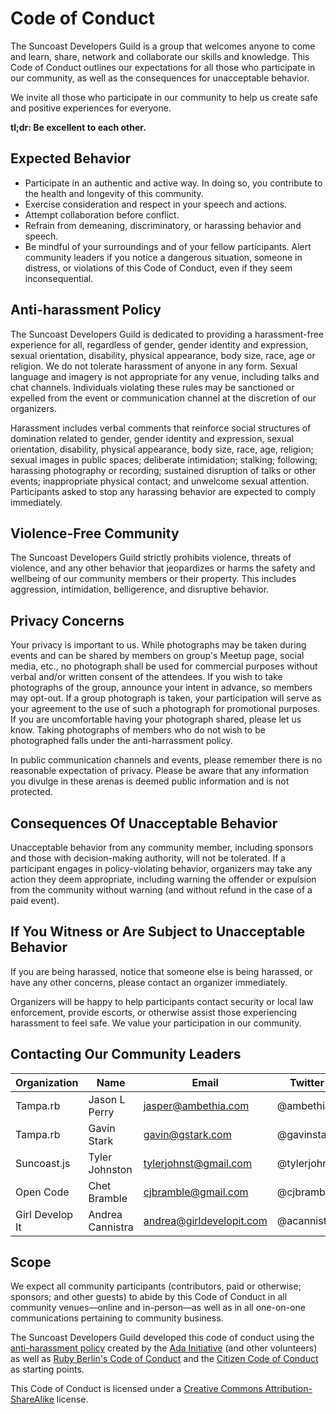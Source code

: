 # Code of Conduct

The Suncoast Developers Guild is a group that welcomes anyone to come and learn, share, network and collaborate our skills and knowledge. This Code of Conduct outlines our expectations for all those who participate in our community, as well as the consequences for unacceptable behavior.

We invite all those who participate in our community to help us create safe and positive experiences for everyone.

**tl;dr: Be excellent to each other.**

## Expected Behavior

* Participate in an authentic and active way. In doing so, you contribute to the health and longevity of this community.
* Exercise consideration and respect in your speech and actions.
* Attempt collaboration before conflict.
* Refrain from demeaning, discriminatory, or harassing behavior and speech.
* Be mindful of your surroundings and of your fellow participants. Alert community leaders if you notice a dangerous situation, someone in distress, or violations of this Code of Conduct, even if they seem inconsequential.

## Anti-harassment Policy

The Suncoast Developers Guild is dedicated to providing a harassment-free experience for all, regardless of gender, gender identity and expression, sexual orientation, disability, physical appearance, body size, race, age or religion. We do not tolerate harassment of anyone in any form. Sexual language and imagery is not appropriate for any venue, including talks and chat channels. Individuals violating these rules may be sanctioned or expelled from the event or communication channel at the discretion of our organizers.

Harassment includes verbal comments that reinforce social structures of domination related to gender, gender identity and expression, sexual orientation, disability, physical appearance, body size, race, age, religion; sexual images in public spaces; deliberate intimidation; stalking; following; harassing photography or recording; sustained disruption of talks or other events; inappropriate physical contact; and unwelcome sexual attention. Participants asked to stop any harassing behavior are expected to comply immediately.

## Violence-Free Community

The Suncoast Developers Guild strictly prohibits violence, threats of violence, and any other behavior that jeopardizes or harms the safety and wellbeing of our community members or their property. This includes aggression, intimidation, belligerence, and disruptive behavior.

## Privacy Concerns

Your privacy is important to us. While photographs may be taken during events and can be shared by members on group's Meetup page, social media, etc., no photograph shall be used for commercial purposes without verbal and/or written consent of the attendees. If you wish to take photographs of the group, announce your intent in advance, so members may opt-out. If a group photograph is taken, your participation will serve as your agreement to the use of such a photograph for promotional purposes. If you are uncomfortable having your photograph shared, please let us know. Taking photographs of members who do not wish to be photographed falls under the anti-harrassment policy.

In public communication channels and events, please remember there is no reasonable expectation of privacy. Please be aware that any information you divulge in these arenas is deemed public information and is not protected.

## Consequences Of Unacceptable Behavior

Unacceptable behavior from any community member, including sponsors and those with decision-making authority, will not be tolerated. If a participant engages in policy-violating behavior, organizers may take any action they deem appropriate, including warning the offender or expulsion from the community without warning (and without refund in the case of a paid event).

## If You Witness or Are Subject to Unacceptable Behavior

If you are being harassed, notice that someone else is being harassed, or have any other concerns, please contact an organizer immediately.

Organizers will be happy to help participants contact security or local law enforcement, provide escorts, or otherwise assist those experiencing harassment to feel safe. We value your participation in our community.

## Contacting Our Community Leaders

| Organization    | Name             | Email                    | Twitter      | Slack               |
|-----------------|------------------|--------------------------|--------------|---------------------|
| Tampa.rb        | Jason L Perry    | jasper@ambethia.com      | @ambethia    | @ambethia           |
| Tampa.rb        | Gavin Stark      | gavin@gstark.com         | @gavinstark  | @gavinstark         |
| Suncoast.js     | Tyler Johnston   | tylerjohnst@gmail.com    | @tylerjohnst | @tylerjohnst        |
| Open Code       | Chet Bramble     | cjbramble@gmail.com      | @cjbramble   | @chetbramble        |
| Girl Develop It | Andrea Cannistra | andrea@girldevelopit.com | @acannist    | @andrea_gditampabay |

## Scope

We expect all community participants (contributors, paid or otherwise; sponsors; and other guests) to abide by this Code of Conduct in all community venues—online and in-person—as well as in all one-on-one communications pertaining to community business.

The Suncoast Developers Guild developed this code of conduct using the [anti-harassment policy](http://geekfeminism.wikia.com/wiki/Conference_anti-harassment/Policy) created by the [Ada Initiative](https://adainitiative.org) (and other volunteers) as well as [Ruby Berlin's Code of Conduct](https://github.com/rubyberlin/code-of-conduct) and the [Citizen Code of Conduct](http://citizencodeofconduct.org) as starting points.

This Code of Conduct is licensed under a [Creative Commons Attribution-ShareAlike](http://creativecommons.org/licenses/by-sa/4.0/) license.
